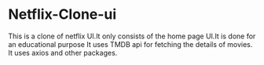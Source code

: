 # Netflix-Clone-ui
This is a clone of netflix UI.It only consists of the home page UI.It is done for an educational purpose
It uses TMDB api for fetching the details of movies.
It uses axios and other packages.
